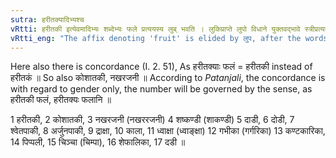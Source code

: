 ```yaml
---
sutra: हरीतक्यादिभ्यश्च
vRtti: हरीतकी इत्येवमादिभ्यः शब्देभ्यः फले प्रत्ययस्य लुब् भवति । लुकिप्राप्ते लुपो विधाने युक्तवद्भावे स्त्रीप्रत्ययश्रवणे च विशेषः ॥
vRtti_eng: "The affix denoting 'fruit' is elided by लुप, after the words '_Haritaki_' &c."
---
```

Here also there is concordance (I. 2. 51), As हरीतक्याः फलं = हरीतकी instead of हरीतकं ॥ So also कोशातकी, नखरजनी ॥ According to _Patanjali_, the concordance is with regard to gender only, the number will be governed by the sense, as हरीतकी फलं, हरीतक्यः फलानि ॥

1 हरीतकी, 2 कोशातकी, 3 नखरजनी (नखररजनी) 4 शष्कण्डी (शाकण्डी) 5 दाडी, 6 दोडी, 7 श्वेतपाकी, 8 अर्जुनपाकी, 9 द्राक्षा, 10 काला, 11 ध्वाक्षा (ध्वाङ्क्षा) 12 गभीका (गर्गरिका) 13 कण्टकारिका, 14 पिप्पली, 15 चिञ्चा (चिम्पा), 16 शेफालिका, 17 दडी ॥
